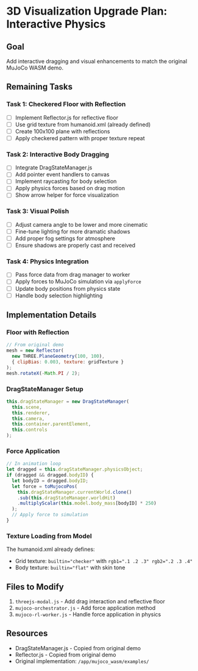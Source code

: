 # 3D Visualization Upgrade Plan: Interactive Physics

## Goal
Add interactive dragging and visual enhancements to match the original MuJoCo WASM demo.

## Remaining Tasks

### Task 1: Checkered Floor with Reflection
- [ ] Implement Reflector.js for reflective floor
- [ ] Use grid texture from humanoid.xml (already defined)
- [ ] Create 100x100 plane with reflections
- [ ] Apply checkered pattern with proper texture repeat

### Task 2: Interactive Body Dragging
- [ ] Integrate DragStateManager.js
- [ ] Add pointer event handlers to canvas
- [ ] Implement raycasting for body selection
- [ ] Apply physics forces based on drag motion
- [ ] Show arrow helper for force visualization

### Task 3: Visual Polish
- [ ] Adjust camera angle to be lower and more cinematic
- [ ] Fine-tune lighting for more dramatic shadows
- [ ] Add proper fog settings for atmosphere
- [ ] Ensure shadows are properly cast and received

### Task 4: Physics Integration
- [ ] Pass force data from drag manager to worker
- [ ] Apply forces to MuJoCo simulation via `applyForce`
- [ ] Update body positions from physics state
- [ ] Handle body selection highlighting

## Implementation Details

### Floor with Reflection
```javascript
// From original demo
mesh = new Reflector(
  new THREE.PlaneGeometry(100, 100), 
  { clipBias: 0.003, texture: gridTexture }
);
mesh.rotateX(-Math.PI / 2);
```

### DragStateManager Setup
```javascript
this.dragStateManager = new DragStateManager(
  this.scene, 
  this.renderer, 
  this.camera, 
  this.container.parentElement, 
  this.controls
);
```

### Force Application
```javascript
// In animation loop
let dragged = this.dragStateManager.physicsObject;
if (dragged && dragged.bodyID) {
  let bodyID = dragged.bodyID;
  let force = toMujocoPos(
    this.dragStateManager.currentWorld.clone()
    .sub(this.dragStateManager.worldHit)
    .multiplyScalar(this.model.body_mass[bodyID] * 250)
  );
  // Apply force to simulation
}
```

### Texture Loading from Model
The humanoid.xml already defines:
- Grid texture: `builtin="checker"` with `rgb1=".1 .2 .3" rgb2=".2 .3 .4"`
- Body texture: `builtin="flat"` with skin tone

## Files to Modify
1. `threejs-modal.js` - Add drag interaction and reflective floor
2. `mujoco-orchestrator.js` - Add force application method
3. `mujoco-rl-worker.js` - Handle force application in physics

## Resources
- DragStateManager.js - Copied from original demo
- Reflector.js - Copied from original demo
- Original implementation: `/app/mujoco_wasm/examples/`